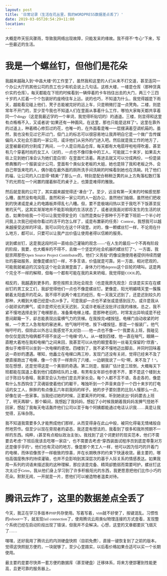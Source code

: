 ```yaml
---
layout: post
title: '日常记录（生活在花丛里，我的WORDPRESS数据差点丢了）'
date: 2019-03-05T20:54:29+11:00
location: 
---
```



<div style="background-color: white; color: #222222; font-family: georgia, times, serif; font-size: 12.8px; margin-bottom: 1em; margin-top: 1em;">
大概是昨天狂风骤雨，导致我网络出现故障，只能发呆的缘故。我不得不“专心”下来，写一些最近的生活。</div>
<h1 style="background-color: white; color: #222222; font-family: georgia, times, serif;">
我是一个螺丝钉，但他们是花朵</h1>
<div style="background-color: white; color: #222222; font-family: georgia, times, serif; font-size: 12.8px; margin-bottom: 1em; margin-top: 1em;">
我越来越融入到“中昌大楼”的工作里了，虽然我和这里的人们从来不打交道，甚至连同一个办公大厅的其他公司的员工也少有机会说上几句话。这栋大楼，一楼是仓库（那种货真价实的仓库）。每天都能在下班的时候看到一辆停着的卡车挡住出去的大门，两三个三四十岁的人扛着一个个包装好的座椅往车上运。说的也巧，不知道为什么，我觉得越是下雨天，越能看见碰上他们，凳子总能被完好的运上车，只是稍微打湿一点凳角。二楼，则是常年不开门的，至少至今我也不知道人们在里面从事着什么工作，哪怕大家每天都共享着同一个dingy（这是我最近学的一个单词，我觉得听贴切的）的通道。三楼，则显得和这里有点格格不入，又或者说“如果还有一种画风，在这里，那也只能是这样了”。这里在靠外的过道上，种着精心修剪过的花，也唯一的，在外面看是唯一一层摆满着空调机箱的。虽然，我也没有见过它开过门，但门上的标志可以很容易地让我弄明白它是一个做广告传媒偏向人文社会方面的一家公司，或许他们从另外的门进入吧。然后就是我工作的地方了，这里被最初的分割成了两间，一个人是日用品仓库，每天都有大电扇呼啦啦得吹着，甚至有几个穿着时尚的女工人（对的，一点也不像印象中的工人，可能就二十来岁，如果去大街上见到她们准会认为她们是白领）在里面忙活着。再进去就又可以分成两份，一份是装修典雅的一个服装设计公司，里面有个类似女老板的大姐，她也是除了我和老板之外，会自己带饭来吃的人，偶尔能在最外面的厕所洗手间洗碗的时候看到她也在洗碗。托了他们的福，让公司的入口显得“精美”了那么一点，特别是配合稍稍泛黄的从上方角落松散打落下的光照在一个闲置的摆着鲜花的桌子上，也算是难得的雅致。</div>
<div style="background-color: white; color: #222222; font-family: georgia, times, serif; font-size: 12.8px; margin-bottom: 1em; margin-top: 1em;">
然后就是我的公司了，其实越来越觉得还“凑合”了。至少，远没有第一天来的时候感觉那么糟，虽然没有电风扇，虽然和另一家公司的人一起办公，虽然他们抽烟，虽然他们把收到的快递或是桌上的电路板弄得乱七八糟。但，要不是极端闷热以至于我吃不下饭甚至反胃的天气，这其实渐渐地并不能影响我的生活状态了，或者说我面对即将发生的生活的状态，如果你给我一个可以让我觉得安全的（当然是类似于那种千万不要下班前一个半小时问我上次我已经给你看过的活干的怎么样了，或是布置新的任务）Context，我想我可以越来越接受这样的环境，我可以同化在这个环境里。对的，像一颗螺丝钉一样，不论用在什么地方，都可以，只要可以让我产出价值让使用者得以信赖的服务。</div>
<div style="background-color: white; color: #222222; font-family: georgia, times, serif; font-size: 12.8px; margin-bottom: 1em; margin-top: 1em;">
说到螺丝钉，这是我这段时间一直给自己灌输的观念——“在人生的最后一个不再有阶段的阶段，我要，也大概率的不得不，去做一个坚定的社会机器的螺丝钉了”。一方面，我挺崇拜那些Open Source Project Contributor的，他们“义务般”的像设施使用者提供持续而健壮的基础服务，就像是螺丝钉一样，不多言语，价值就是可靠。另一方面，相对悲观的，可能我就被迫的沉没在这个社会浪潮里面了，身体力行地depress这个巨轮的啸叫。这是两个完全不一样的解释，但每一个都有可能在我的未来坍缩，我觉得挺COOL的。</div>
<div style="background-color: white; color: #222222; font-family: georgia, times, serif; font-size: 12.8px; margin-bottom: 1em; margin-top: 1em;">
相反的，我越遇到更多的，那些按照主流社会观念（也是我原先观念）应该是实实在在螺丝钉的男工女工们，我却觉得他们一点也不像是螺丝钉。更像是，阳光明媚晴天里一簇簇朝着太阳盛开的花朵。我不得不说两个难忘的经历，有一天我又迟到了，还是迟到较久的那种，大概到大楼已经是9点20多了。可是我却一点也不紧张或是感到压力，或许是我从小就顽劣的脾气，或许是师兄也天天迟到，又或许老板还没批评过我的缘故。总之，我不紧不慢地选择走到了电梯那去，准备乘电梯上楼。是那种老旧的，时常发出异响或是不经意间颠簸一下，却总能表现出蛮横气力的货梯。在我按完4楼按钮，电梯门自动收紧的时候，一个男工人急匆匆的窜进来。他气喘吁吁地，按下6楼按钮，那是一个服装厂。他气喘吁吁的，但除此以外总让我感觉不太对劲——他一点也不像一个“我要去上班，我碰见你仅仅是因为咱俩都不得不坐这一个电梯”的人。从一楼到四楼，他一直在喘气，眼睛一直瞪大着地在我和电梯门之间来回，我甚至可以从他的眼里看到一丝毫无保留的“欣喜”，类似于难得可以坐到一次电梯的感觉。四楼到了，我不紧不慢地迈出脚去，并同时回味着这一奇妙的遭遇。哪知，他矗立在电梯口两三秒，发现门还没有关闭，觉得已经来不及了便直接跑出了电梯，像一个孩子一样奔向了六楼，一边朝我说了一句“啊，来不及了！”。现在想想，还是觉得这是一个美丽的奇遇。第二则是，服装厂估计是三班倒，大概每天下班都能在国道上看到他们成群结队的上楼，有男有女年龄也参差不齐，要不是这个楼到太过于陈旧与昏暗，我甚至会认为他们是去开家长会。每个人都不言不语，各走各的，像是有什么东西钩住了灵魂驱使着他们的躯干，唯独听到一个声音来自于一个四十来岁的打电话的女工人，胖胖的有点像五六年前我妈的样子。她的步子要刻意的比别人慢那么一点，好像在说一些家事。当我经过她的时候，正要离开的时候，听到她说出“妈妈要去上班了，明天再聊”。那个瞬间，我想起了我妈妈，想起了小时候我朝着我妈妈发脾气怪她不回家，想起了我每天电话轰炸他们公司以至于每个阿姨都能通过电话认识我……真是让我觉得，五味杂陈。</div>
<div style="background-color: white; color: #222222; font-family: georgia, times, serif; font-size: 12.8px; margin-bottom: 1em; margin-top: 1em;">
我不知道我需要多久才能熬成他们那样，从而变得身在此山中般，被同化得毫无情绪般自然地劳作。但至少以现在旁观者的姿态，我还是有想法的，我看到了很多和我所预期不一样的东西。纯粹，(甚至有点相似政治主张)，我找到了这个词更好的现实范本，他们不需要去考虑“下班后我该去吃哪一家店”，也不需要去考虑“穿西装面试程序员到底是尊重对方还是傻乎乎的”。他们也有灵动的地方，像是那个男工人一样，他可以因为恰巧的开着门的电梯，而体验像孩子一样极致的惊喜，并在长期秩序的约束下快速收敛。最主要的，哪怕高强度秩序的持续灌输，也并不会影响到其深层次的基于人际关系的情感表达。如果我用一系列的词语来描述我的这种理解，那应该是完备、精简却脆弱而需要呵护。螺丝钉这次太过于Grim，我从他们身上学习到了许多积极阳光的东西，我更愿意把他们比作小巧的花朵。默默无闻，一开就是一片，愿他们可以被造物者温柔对待。</div>
<h1 style="background-color: white; color: #222222; font-family: georgia, times, serif;">
腾讯云炸了，这里的数据差点全丢了</h1>
<div style="background-color: white; color: #222222; font-family: georgia, times, serif; font-size: 12.8px; margin-bottom: 1em; margin-top: 1em;">
今天，我正在学习多版本PHP共存使用。写着写着，vim就不好使了，按键混乱。习惯性的reboot一下，就发现fail connection了，使用腾讯云用类似物理连接的方式查看，发现整个系统已经在启动阶段出现了错误，但我并不会解决。心想，这里的文章都要灰飞烟灭了……</div>
<div style="background-color: white; color: #222222; font-family: georgia, times, serif; font-size: 12.8px; margin-bottom: 1em; margin-top: 1em;">
嘿嘿，还好我用了腾讯云的内测硬盘快照（目前免费），直接一键恢复到了之前的版本。觉得这快照挺方便的，一块就够了，至少心里踏实，以后看价格如果合适可以买一个长期使用。</div>
<div style="background-color: white; color: #222222; font-family: georgia, times, serif; font-size: 12.8px; margin-bottom: 1em; margin-top: 1em;">
最主要的是要尽快弄一套方便的数据库（甚至硬盘）迁移体系，将来方便部署到性能更高，且更可靠的服务器上。</div>
